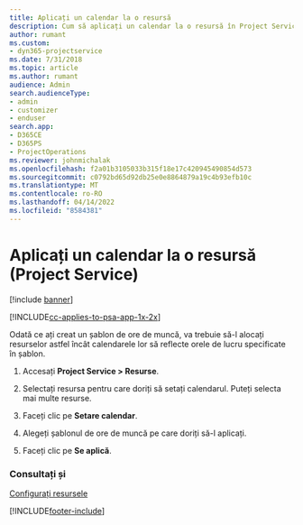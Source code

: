 ```yaml
---
title: Aplicați un calendar la o resursă
description: Cum să aplicați un calendar la o resursă în Project Service
author: rumant
ms.custom:
- dyn365-projectservice
ms.date: 7/31/2018
ms.topic: article
ms.author: rumant
audience: Admin
search.audienceType:
- admin
- customizer
- enduser
search.app:
- D365CE
- D365PS
- ProjectOperations
ms.reviewer: johnmichalak
ms.openlocfilehash: f2a01b3105033b315f18e17c420945490854d573
ms.sourcegitcommit: c0792bd65d92db25e0e8864879a19c4b93efb10c
ms.translationtype: MT
ms.contentlocale: ro-RO
ms.lasthandoff: 04/14/2022
ms.locfileid: "8584381"
---
```

# <a name="apply-a-calendar-to-a-resource-project-service"></a>Aplicați un calendar la o resursă (Project Service)

[!include [banner](../includes/psa-now-project-operations.md)]

[!INCLUDE[cc-applies-to-psa-app-1x-2x](../includes/cc-applies-to-psa-app-1x-2x.md)]

Odată ce ați creat un șablon de ore de muncă, va trebuie să-l alocați resurselor astfel încât calendarele lor să reflecte orele de lucru specificate în șablon.  
  
1.  Accesați **Project Service > Resurse**.  
  
2.  Selectați resursa pentru care doriți să setați calendarul. Puteți selecta mai multe resurse.  
  
3.  Faceți clic pe **Setare calendar**.  
  
4.  Alegeți șablonul de ore de muncă pe care doriți să-l aplicați.  
  
5.  Faceți clic pe **Se aplică**.  
  
### <a name="see-also"></a>Consultați și  
 [Configurați resursele](../psa/set-up-resources.md)


[!INCLUDE[footer-include](../includes/footer-banner.md)]
